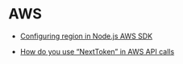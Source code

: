 # AWS



- [Configuring region in Node.js AWS SDK](https://stackoverflow.com/questions/31039948/configuring-region-in-node-js-aws-sdk)

- [How do you use “NextToken” in AWS API calls](https://stackoverflow.com/questions/52068066/how-do-you-use-nexttoken-in-aws-api-calls)
